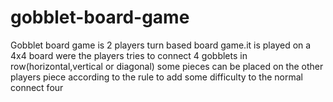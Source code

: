 # gobblet-board-game
Gobblet board game is 2 players turn based board game.it is played on a 4x4 board were the players tries to connect 4 gobblets in row(horizontal,vertical or diagonal) some pieces can be placed on the other players piece according to the rule to add some difficulty to the normal connect four 
